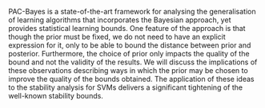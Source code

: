 PAC-Bayes is a state-of-the-art framework for analysing the generalisation of learning algorithms that incorporates the Bayesian approach, yet provides statistical learning bounds. One feature of the approach is that though the prior must be fixed, we do not need to have an explicit expression for it, only to be able to bound the distance between prior and posterior. Furthermore, the choice of prior only impacts the quality of the bound and not the validity of the results. We will discuss the implications of these observations describing ways in which the prior may be chosen to improve the quality of the bounds obtained. The application of these ideas to the stability analysis for SVMs delivers a significant tightening of the well-known stability bounds.
